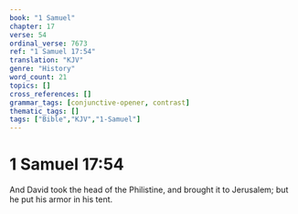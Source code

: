 ```yaml
---
book: "1 Samuel"
chapter: 17
verse: 54
ordinal_verse: 7673
ref: "1 Samuel 17:54"
translation: "KJV"
genre: "History"
word_count: 21
topics: []
cross_references: []
grammar_tags: [conjunctive-opener, contrast]
thematic_tags: []
tags: ["Bible","KJV","1-Samuel"]
---
```


# 1 Samuel 17:54

And David took the head of the Philistine, and brought it to Jerusalem; but he put his armor in his tent.
